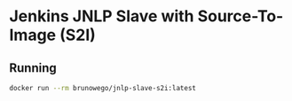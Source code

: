 # Jenkins JNLP Slave with Source-To-Image (S2I)

## Running

```sh
docker run --rm brunowego/jnlp-slave-s2i:latest
```
